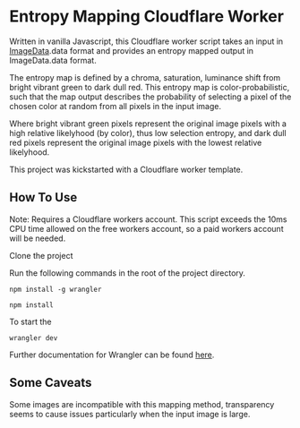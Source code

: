 # Entropy Mapping Cloudflare Worker

Written in vanilla Javascript, this Cloudflare worker script takes an input in [ImageData](https://developer.mozilla.org/en-US/docs/Web/API/ImageData).data format and provides an entropy mapped output in ImageData.data format.

The entropy map is defined by a chroma, saturation, luminance shift from bright vibrant green to dark dull red. This entropy map is color-probabilistic, such that the map output describes the probability of selecting a pixel of the chosen color at random from all pixels in the input image.  

Where bright vibrant green pixels represent the original image pixels with a high relative likelyhood (by color), thus low selection entropy, and dark dull red pixels represent the original image pixels with the lowest relative likelyhood.

This project was kickstarted with a Cloudflare worker template.

## How To Use

Note: Requires a Cloudflare workers account. This script exceeds the 10ms CPU time allowed on the free workers account, so a paid workers account will be needed.

Clone the project

Run the following commands in the root of the project directory.

```
npm install -g wrangler
```

```
npm install
```

To start the
```
wrangler dev
```

Further documentation for Wrangler can be found [here](https://developers.cloudflare.com/workers/tooling/wrangler).

## Some Caveats

Some images are incompatible with this mapping method, transparency seems to cause issues particularly when the input image is large.

